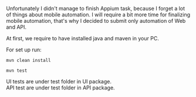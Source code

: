 Unfortunately I didn't manage to finish Appium task, because I forget a lot of things about mobile automation. I will require a bit more time for finalizing mobile automation, that's why I decided to submit only automation of Web and API.

At first, we require to have installed java and maven in your PC.

For set up run:

``mvn clean install``

``mvn test``

UI tests are under test folder in UI package.  
API test are under test folder in API package.
